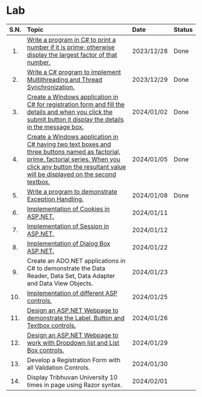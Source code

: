 # Lab

| S.N. | Topic                                                                                                                                                                                                                                           | Date       | Status |
| :--: | :---------------------------------------------------------------------------------------------------------------------------------------------------------------------------------------------------------------------------------------------- | :--------- | :----- |
|  1.  | [Write a program in C# to print a number if it is prime; otherwise display the largest factor of that number.](./Lab01/README.md#source-code)                                                                                                   | 2023/12/28 | Done   |
|  2.  | [Write a C# program to implement Multithreading and Thread Synchronization.](./Lab02/README.md#source-code)                                                                                                                                     | 2023/12/29 | Done   |
|  3.  | [Create a Windows application in C# for registration form and fill the details and when you click the submit button it display the details in the message box.](./Lab03/README.md#source-code)                                                  | 2024/01/02 | Done   |
|  4.  | [Create a Windows application in C# having two text boxes and three buttons named as factorial, prime, factorial series. When you click any button the resultant value will be displayed on the second textbox.](./Lab04/README.md#source-code) | 2024/01/05 | Done   |
|  5.  | [Write a program to demonstrate Exception Handling.](./Lab05/README.md#source-code)                                                                                                                                                             | 2024/01/08 | Done   |
|  6.  | [Implementation of Cookies in ASP.NET.](./Lab06/README.md#source-code)                                                                                                                                                                          | 2024/01/11 |        |
|  7.  | [Implementation of Session in ASP.NET.](./Lab07/README.md#source-code)                                                                                                                                                                          | 2024/01/12 |        |
|  8.  | [Implementation of Dialog Box ASP.NET.](./Lab08/README.md#source-code)                                                                                                                                                                          | 2024/01/22 |        |
|  9.  | Create an ADO.NET applications in C# to demonstrate the Data Reader, Data Set, Data Adapter and Data View Objects.                                                                                                                              | 2024/01/23 |        |
| 10.  | [Implementation of different ASP controls.](./Lab10/README.md#source-code)                                                                                                                                                                      | 2024/01/25 |        |
| 11.  | [Design an ASP.NET Webpage to demonstrate the Label, Button and Textbox controls.](./Lab11/README.md#source-code)                                                                                                                               | 2024/01/26 |        |
| 12.  | [Design an ASP.NET Webpage to work with Dropdown list and List Box controls.](./Lab12/README.md#source-code)                                                                                                                                    | 2024/01/29 |        |
| 13.  | Develop a Registration Form with all Validation Controls.                                                                                                                                                                                       | 2024/01/30 |        |
| 14.  | Display Tribhuvan University 10 times in page using Razor syntax.                                                                                                                                                                               | 2024/02/01 |        |

